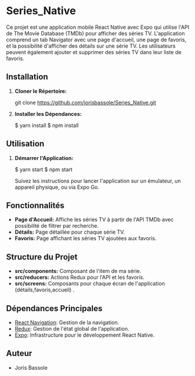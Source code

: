 # Series_Native

Ce projet est une application mobile React Native avec Expo qui utilise l'API de The Movie Database (TMDb) pour afficher des séries TV. 
L'application comprend un tab Navigator avec une page d'accueil, une page de favoris, et la possibilité d'afficher des détails sur une série TV. 
Les utilisateurs peuvent également ajouter et supprimer des séries TV dans leur liste de favoris.

## Installation

1. **Cloner le Répertoire:**

    git clone https://github.com/jorisbassole/Series_Native.git

2. **Installer les Dépendances:**

   $ yarn install
   $ npm install


## Utilisation

1. **Démarrer l'Application:**

   $ yarn start
   $ npm start
   
    Suivez les instructions pour lancer l'application sur un émulateur, un appareil physique, ou via Expo Go.

## Fonctionnalités

- **Page d'Accueil:** Affiche les séries TV à partir de l'API TMDb avec possibilité de filtrer par recherche.
- **Détails:** Page détaillée pour chaque série TV. 
- **Favoris:** Page affichant les séries TV ajoutées aux favoris.

## Structure du Projet

- **src/components:** Composant de l'item de ma série.
- **src/reducers:** Actions Redux pour l'API et les favoris.
- **src/screens:** Composants pour chaque écran de l'application (détails,favoris,accueil) .

## Dépendances Principales

- [React Navigation](https://reactnavigation.org/): Gestion de la navigation.
- [Redux](https://redux.js.org/): Gestion de l'état global de l'application.
- [Expo](https://expo.io/): Infrastructure pour le développement React Native.

## Auteur

- Joris Bassole


